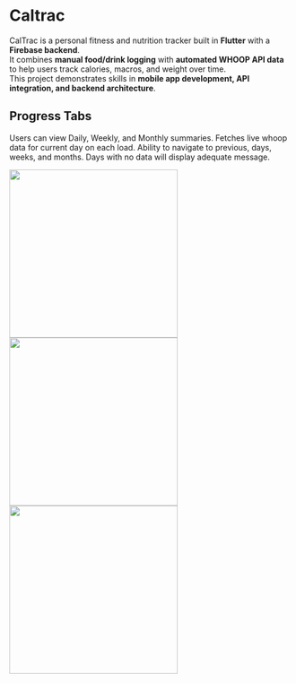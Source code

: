 # Caltrac

CalTrac is a personal fitness and nutrition tracker built in **Flutter** with a **Firebase backend**.  
It combines **manual food/drink logging** with **automated WHOOP API data** to help users track calories, macros, and weight over time.  
This project demonstrates skills in **mobile app development, API integration, and backend architecture**.


## Progress Tabs

Users can view Daily, Weekly, and Monthly summaries. Fetches live whoop data for current day on each load. Ability to navigate to previous, days, weeks, and months. Days with no data will display adequate message. 


<img src="https://github.com/user-attachments/assets/9cdfcf53-48ee-4ff1-bddf-1daf76e6a0d5" width="300"/>
<img src="https://github.com/user-attachments/assets/558b203c-278f-4cff-8e52-38b302dff62b" width="300"/>
<img src="https://github.com/user-attachments/assets/1edff3b0-7808-4a66-b387-c8d5caa1e829" width="300"/>


## 



